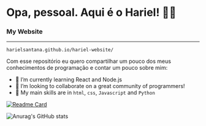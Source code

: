 <h1> Opa, pessoal. Aqui é o Hariel! 🎉🎇 </h1>


<h3>My Website</h3>
<hr/>

`harielsantana.github.io/hariel-website/`

Com esse repositório eu quero compartilhar um pouco dos meus conhecimentos de programação e contar um pouco sobre mim:

- 🌱 I’m currently learning React and Node.js 
- 👯 I’m looking to collaborate on a great community of programmers!
- 🎈 My main skills are in `html`, `css`, `Javascript` and `Python`

[![Readme Card](https://github-readme-stats.vercel.app/api/pin/?username=anuraghazra&repo=github-readme-stats)](https://github.com/anuraghazra/github-readme-stats)

![Anurag's GitHub stats](https://github-readme-stats.vercel.app/api?username=harielsantana&show_icons=true&theme=flag-india)
